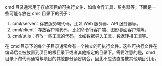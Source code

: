 cmd 目录通常用于存放项目的可执行文件，如命令行工具、服务器等。下面是一些可能存放在 cmd 目录下的例子：

1. cmd/server：存放服务端代码，比如 Web 服务器、API 服务器等。
2. cmd/client：存放客户端代码，比如命令行客户端、图形界面客户端等。
3. cmd/utils：存放一些工具的代码，比如数据导入工具、数据转换工具等。


在 cmd 目录下的每个子目录通常会有一个独立的可执行文件。这些可执行文件在编译后会被放置到项目的根目录下或者其他指定的目录下。需要注意的是，cmd 目录下的代码通常与项目的其他部分紧密耦合，因此不应该直接被其他项目引用。
